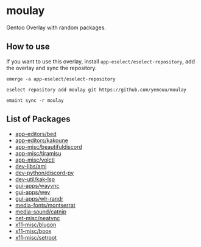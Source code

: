 # moulay
Gentoo Overlay with random packages.

## How to use
If you want to use this overlay, install `app-eselect/eselect-repository`, add the overlay and sync the repository.

```
emerge -a app-eselect/eselect-repository

eselect repository add moulay git https://github.com/yemouu/moulay

emaint sync -r moulay
```

## List of Packages
 - [app-editors/bed](https://github.com/yemouu/moulay/tree/master/app-editors/bed)
 - [app-editors/kakoune](https://github.com/yemouu/moulay/tree/master/app-editors/kakoune)
 - [app-misc/beautifuldiscord](https://github.com/yemouu/moulay/tree/master/app-misc/beautifuldiscord)
 - [app-misc/tiramisu](https://github.com/yemouu/moulay/tree/master/app-misc/tiramisu)
 - [app-misc/volctl](https://github.com/yemouu/moulay/tree/master/app-misc/volctl)
 - [dev-libs/aml](https://github.com/yemouu/moulay/tree/master/dev-libs/aml)
 - [dev-python/discord-py](https://github.com/yemouu/moulay/tree/master/dev-python/discord-py)
 - [dev-util/kak-lsp](https://github.com/yemouu/moulay/tree/master/dev-util/kak-lsp)
 - [gui-apps/wayvnc](https://github.com/yemouu/moulay/tree/master/gui-apps/wayvnc)
 - [gui-apps/wev](https://github.com/yemouu/moulay/tree/master/gui-apps/wev)
 - [gui-apps/wlr-randr](https://github.com/yemouu/moulay/tree/master/gui-apps/wlr-randr)
 - [media-fonts/montserrat](https://github.com/yemouu/moulay/tree/master/media-fonts/montserrat)
 - [media-sound/catnip](https://github.com/yemouu/moulay/tree/master/media-sound/catnip)
 - [net-misc/neatvnc](https://github.com/yemouu/moulay/tree/master/net-misc/neatvnc)
 - [x11-misc/blugon](https://github.com/yemouu/moulay/tree/master/x11-misc/blugon)
 - [x11-misc/boox](https://github.com/yemouu/moulay/tree/master/x11-misc/boox)
 - [x11-misc/setroot](https://github.com/yemouu/moulay/tree/master/x11-misc/setroot)

